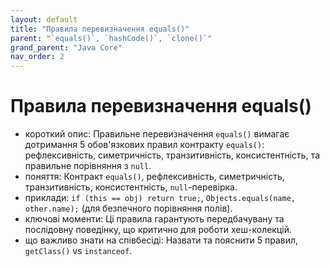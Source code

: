 ```yaml
---
layout: default
title: "Правила перевизначення equals()"
parent: "`equals()`, `hashCode()`, `clone()`"
grand_parent: "Java Core"
nav_order: 2
---
```


# Правила перевизначення equals()

*   короткий опис: Правильне перевизначення `equals()` вимагає дотримання 5 обов'язкових правил контракту `equals()`: рефлексивність, симетричність, транзитивність, консистентність, та правильне порівняння з `null`.
*   поняття: Контракт `equals()`, рефлексивність, симетричність, транзитивність, консистентність, `null`-перевірка.
*   приклади: `if (this == obj) return true;`, `Objects.equals(name, other.name);` (для безпечного порівняння полів).
*   ключові моменти: Ці правила гарантують передбачувану та послідовну поведінку, що критично для роботи хеш-колекцій.
*   що важливо знати на співбесіді: Назвати та пояснити 5 правил, `getClass()` vs `instanceof`.
